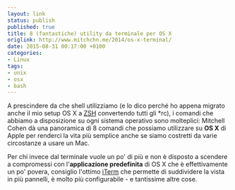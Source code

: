 ```yaml
---
layout: link
status: publish
published: true
title: 8 (fantastiche) utility da terminale per OS X
origlink: http://www.mitchchn.me/2014/os-x-terminal/
date: 2015-08-31 00:17:00 +0100
categories:
- Linux
tags:
- unix
- osx
- bash
---
```


A prescindere da che shell utilizziamo (e lo dico perché ho appena migrato anche il mio setup OS X a [ZSH](http://www.zsh.org/) convertendo tutti gli \*rc), i comandi che abbiamo a disposizione su ogni sistema operativo sono molteplici: Mitchell Cohen dà una panoramica di 8 comandi che possiamo utilizzare su **OS X** di Apple per renderci la vita più semplice anche se siamo costretti da varie circostanze a usare un Mac.

Per chi invece dal terminale vuole un po' di più e non è disposto a scendere a compromessi con l'**applicazione predefinita** di OS X che è effettivamente un po' povera, consiglio l'ottimo [iTerm](https://www.iterm2.com/index.html) che permette di suddividere la vista in più pannelli, è molto più configurabile - e tantissime altre cose.
